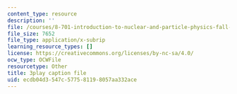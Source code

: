 ```yaml
---
content_type: resource
description: ''
file: /courses/8-701-introduction-to-nuclear-and-particle-physics-fall-2020/ecdb04d3547c577581198057aa332ace_9QPqYAr-Zsc.vtt
file_size: 7652
file_type: application/x-subrip
learning_resource_types: []
license: https://creativecommons.org/licenses/by-nc-sa/4.0/
ocw_type: OCWFile
resourcetype: Other
title: 3play caption file
uid: ecdb04d3-547c-5775-8119-8057aa332ace
---
```

